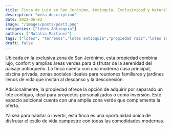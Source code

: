 ```yaml
---
title: Finca de Lujo en San Jerónimo, Antioquia. Exclusividad y Naturaleza
description: "meta description"
date: 2022-06-02
image: "/images/posts/post3.png"
categories: ["lotes Antioquia"]
authors: ["Natalia Martinez"]
tags: ["lotes", "terrenos","lotes antioquia","propiedad raiz","lotes san jeronimo"]
draft: false
---
```


Ubicada en la exclusiva zona de San Jerónimo, esta propiedad combina lujo, confort y amplias áreas verdes para disfrutar de la serenidad del paisaje antioqueño. La finca cuenta con una moderna casa principal, piscina privada, zonas sociales ideales para reuniones familiares y jardines llenos de vida que invitan al descanso y la desconexión.

Adicionalmente, la propiedad ofrece la opción de adquirir por separado un lote contiguo, ideal para proyectos personalizados o como inversión. Este espacio adicional cuenta con una amplia zona verde que complementa la oferta.

Ya sea para habitar o invertir, esta finca es una oportunidad única de disfrutar el estilo de vida campestre con todas las comodidades modernas.